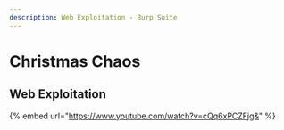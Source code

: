 ```yaml
---
description: Web Exploitation - Burp Suite
---
```


# Christmas Chaos

## Web Exploitation

{% embed url="https://www.youtube.com/watch?v=cQq6xPCZFjg&" %}



